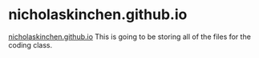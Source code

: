 # nicholaskinchen.github.io
<a href = "nicholaskinchen.github.io">nicholaskinchen.github.io</a>
This is going to be storing all of the files for the coding class.


